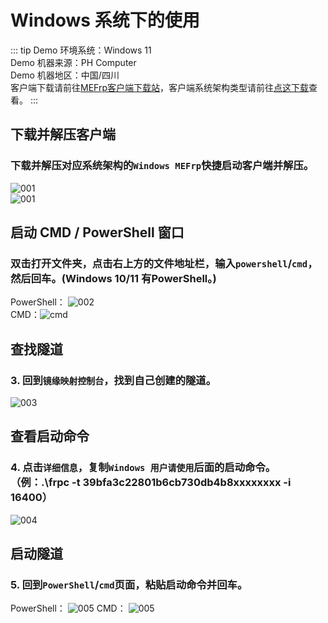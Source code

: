 # Windows 系统下的使用
::: tip
Demo 环境系统：Windows 11 <br>
Demo 机器来源：PH Computer <br>
Demo 机器地区：中国/四川 <br>
客户端下载请前往[MEFrp客户端下载站](https://www.mefrp.com/console/download)，客户端系统架构类型请前往[点这下载](https://docs.mefrp.com/manual/mefrp.html)查看。
:::

## 下载并解压客户端
### 下载并解压对应系统架构的``Windows MEFrp``快捷启动客户端并解压。
![001](https://pub-85e6735d6fa64ced86e5fdeca790a982.r2.dev/MEFrp_22.png)<br/>
![001](https://pub-85e6735d6fa64ced86e5fdeca790a982.r2.dev/MEFrp_23.png)<br/>

## 启动 CMD / PowerShell 窗口
### 双击打开文件夹，点击右上方的文件地址栏，输入`powershell`/`cmd`，然后回车。(Windows 10/11 有PowerShell。)
PowerShell：
![002](https://pub-85e6735d6fa64ced86e5fdeca790a982.r2.dev/MEFrp_25.png)<br/>
CMD：![cmd](https://pub-85e6735d6fa64ced86e5fdeca790a982.r2.dev/MEFrp_26.png)
<br/>

## 查找隧道
### 3. 回到`镜缘映射控制台`，找到自己创建的隧道。
![003](https://pub-85e6735d6fa64ced86e5fdeca790a982.r2.dev/MEFrp_7.png)
<br/>

## 查看启动命令
### 4. 点击`详细信息`，复制`Windows 用户请使用`后面的启动命令。（例：.\frpc -t 39bfa3c22801b6cb730db4b8xxxxxxxx -i 16400）
![004](https://pub-85e6735d6fa64ced86e5fdeca790a982.r2.dev/MEFrp_27.png)
<br/>

## 启动隧道
### 5. 回到``PowerShell``/`cmd`页面，粘贴启动命令并回车。
PowerShell：
![005](https://pub-85e6735d6fa64ced86e5fdeca790a982.r2.dev/MEFrp_28.png)
CMD：
![005](https://pub-85e6735d6fa64ced86e5fdeca790a982.r2.dev/MEFrp_29.png)
<br/>
